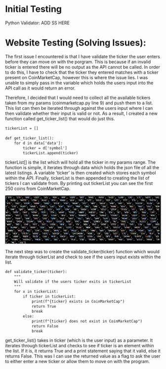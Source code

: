 # Initial Testing
 
Python Validator:
ADD SS HERE

# Website Testing (Solving Issues):

The first issue I encountered is that I have validate the ticker the user enters before they can move on with the porgram. This is because if an invalid ticker is entered there will be no output as the API cannot be called. In order to do this, I have to check that the ticker they entered matches with a ticker present on CoinMarketCap, however this is where the issue lies. I was unable to simply pass in the variable which holds the users input into the API call as it would return an error. 

Therefore, I decided that I would need to collect all the available tickers taken from my params (coinmarketcap.py line 9) and push them to a list. This list can then be iterated through against the users input where I can then validate whether their input is valid or not. As a result, I created a new function called get_ticker_list() that would do just this.   

```
tickerList = []

def get_ticker_list():
    for d in data['data']:
        ticker = d['symbol']
        tickerList.append(ticker)

```

tickerList[] is the list which will hold all the ticker in my params range. The function is simple, it iterates through data which holds the json file of all the latest listings. A variable 'ticker' is then created which stores each symbol within the API. Finally, tickerList is then appended to creating the list of tickers I can validate from. By printing out tickerList you can see the first 250 coins from CoinMarketCap.

![tickerList](assets/images/testing/tickerlist.png)

The next step was to create the validate_ticker(ticker) function which would iterate through tickerList and check to see if the users input exists within the list.

```
def validate_ticker(ticker):
    """
    Will validate if the users ticker exits in tickerList
    """
    for x in tickerList:
        if ticker in tickerList:
            print(f"{ticker} exists in CoinMarketCap")
            return True
            break
        else:
            print(f"{ticker} does not exist in CoinMarketCap")
            return False
            break

```

get_ticker_list() takes in ticker (which is the user input) as a parameter. It iterates through tickerList and checks to see if ticker is an element within the list. If it is, it returns True and a print statement saying that it valid, else it returns False. This was I can use the returned value as a flag to ask the user to either enter a new ticker or allow them to move on with the program. 